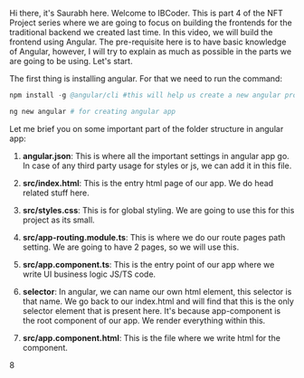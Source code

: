 Hi there, it's Saurabh here. Welcome to IBCoder. This is part 4 of the NFT Project series where we are going to focus on building the frontends for the traditional backend we created last time. In this video, we will build the frontend using Angular. The pre-requisite here is to have basic knowledge of Angular, however, I will try to explain as much as possible in the parts we are going to be using. Let's start.

The first thing is installing angular. For that we need to run the command:

```s
npm install -g @angular/cli #this will help us create a new angular project

ng new angular # for creating angular app
```

Let me brief you on some important part of the folder structure in angular app:

1. **angular.json**: This is where all the important settings in angular app go. In case of any third party usage for styles or js, we can add it in this file.

2. **src/index.html**: This is the entry html page of our app. We do head related stuff here.

3. **src/styles.css**: This is for global styling. We are going to use this for this project as its small.

4. **src/app-routing.module.ts**: This is where we do our route pages path setting. We are going to have 2 pages, so we will use this.

5. **src/app.component.ts**: This is the entry point of our app where we write UI business logic JS/TS code.

6. **selector**: In angular, we can name our own html element, this selector is that name. We go back to our index.html and will find that this is the only selector element that is present here. It's because app-component is the root component of our app. We render everything within this.

7. **src/app.component.html**: This is the file where we write html for the component.

8
